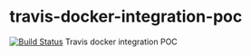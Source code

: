 # travis-docker-integration-poc
[![Build Status](https://travis-ci.org/KostasNS/travis-docker-integration-poc.svg?branch=master)](https://travis-ci.org/KostasNS/travis-docker-integration-poc)
Travis docker integration POC
